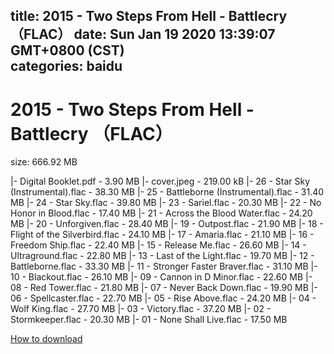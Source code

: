
title: 2015 - Two Steps From Hell - Battlecry （FLAC）
date: Sun Jan 19 2020 13:39:07 GMT+0800 (CST)    
categories: baidu
---

# 2015 - Two Steps From Hell - Battlecry （FLAC）
size: 666.92 MB
 
 
|- Digital Booklet.pdf - 3.90 MB
|- cover.jpeg - 219.00 kB
|- 26 - Star Sky (Instrumental).flac - 38.30 MB
|- 25 - Battleborne (Instrumental).flac - 31.40 MB
|- 24 - Star Sky.flac - 39.80 MB
|- 23 - Sariel.flac - 20.30 MB
|- 22 - No Honor in Blood.flac - 17.40 MB
|- 21 - Across the Blood Water.flac - 24.20 MB
|- 20 - Unforgiven.flac - 28.40 MB
|- 19 - Outpost.flac - 21.90 MB
|- 18 - Flight of the Silverbird.flac - 24.10 MB
|- 17 - Amaria.flac - 21.10 MB
|- 16 - Freedom Ship.flac - 22.40 MB
|- 15 - Release Me.flac - 26.60 MB
|- 14 - Ultraground.flac - 22.80 MB
|- 13 - Last of the Light.flac - 19.70 MB
|- 12 - Battleborne.flac - 33.30 MB
|- 11 - Stronger Faster Braver.flac - 31.10 MB
|- 10 - Blackout.flac - 26.10 MB
|- 09 - Cannon in D Minor.flac - 22.60 MB
|- 08 - Red Tower.flac - 21.80 MB
|- 07 - Never Back Down.flac - 19.90 MB
|- 06 - Spellcaster.flac - 22.70 MB
|- 05 - Rise Above.flac - 24.20 MB
|- 04 - Wolf King.flac - 27.70 MB
|- 03 - Victory.flac - 37.20 MB
|- 02 - Stormkeeper.flac - 20.30 MB
|- 01 - None Shall Live.flac - 17.50 MB

[How to download](https://bpcam.bemobtrk.com/go/2ceec3aa-1ca2-46d6-b9ff-aaa5c184517c?jno=2646)